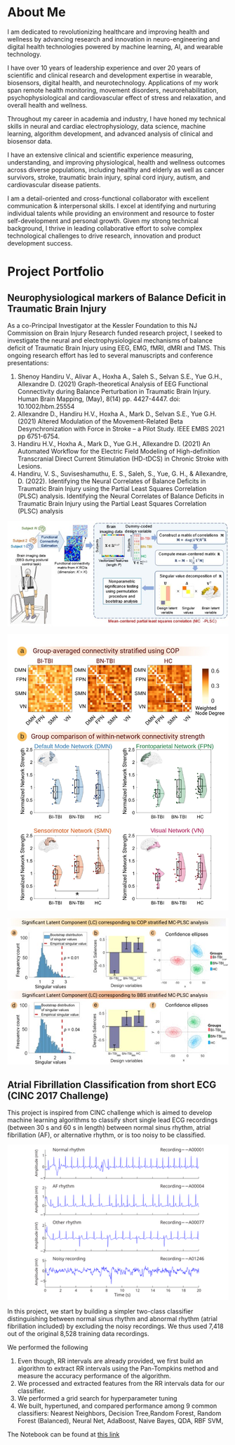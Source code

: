 # About Me

I am dedicated to revolutionizing healthcare and improving health and wellness by advancing research and innovation in neuro-engineering and digital health technologies powered by machine learning, AI, and wearable technology.

I have over 10 years of leadership experience and over 20 years of scientific and clinical research and development expertise in wearable, biosensors, digital health, and neurotechnology. Applications of my work span remote health monitoring, movement disorders, neurorehabilitation, psychophysiological and cardiovascular effect of stress and relaxation, and overall health and wellness.
 
Throughout my career in academia and industry, I have honed my technical skills in neural and cardiac electrophysiology, data science, machine learning, algorithm development, and advanced analysis of clinical and biosensor data. 

I have an extensive clinical and scientific experience measuring, understanding, and improving physiological, health and wellness outcomes across diverse populations, including healthy and elderly as well as cancer survivors, stroke, traumatic brain injury, spinal cord injury, autism, and cardiovascular disease patients.

I am a detail-oriented and cross-functional collaborator with excellent communication & interpersonal skills. I excel at identifying and nurturing individual talents while providing an environment and resource to foster self-development and personal growth. Given my strong technical background, I thrive in leading collaborative effort to solve complex technological challenges to drive research, innovation and product development success.

# Project Portfolio

## Neurophysiological markers of Balance Deficit in Traumatic Brain Injury

As a co-Principal Investigator at the Kessler Foundation to this NJ Commission on Brain Injury Research funded research project, I seeked to investigate the neural and electrophysiological mechanisms of balance deficit of Traumatic Brain Injury using EEG, EMG, fMRI, dMRI and TMS. This ongoing research effort has led to several manuscripts and conference presentations:

1. Shenoy Handiru V., Alivar A., Hoxha A., Saleh S., Selvan S.E., Yue G.H., Allexandre D. (2021) Graph-theoretical Analysis of EEG Functional Connectivity during Balance Perturbation in Traumatic Brain Injury. Human Brain Mapping, (May), 8(14) pp. 4427-4447. doi: 10.1002/hbm.25554
2. Allexandre D., Handiru H.V., Hoxha A., Mark D., Selvan S.E., Yue G.H. (2021) Altered Modulation of the Movement-Related Beta Desynchronization with Force in Stroke – a Pilot Study. IEEE EMBS 2021 pp 6751-6754. 
3. Handiru H.V., Hoxha A., Mark D., Yue G.H., Allexandre D. (2021) An Automated Workflow for the Electric Field Modeling of High-definition Transcranial Direct Current Stimulation (HD-tDCS) in Chronic Stroke with Lesions.
4. Handiru, V. S., Suviseshamuthu, E. S., Saleh, S., Yue, G. H., & Allexandre, D. (2022). Identifying the Neural Correlates of Balance Deficits in Traumatic Brain Injury using the Partial Least Squares Correlation (PLSC) analysis.
Identifying the Neural Correlates of Balance Deficits in Traumatic Brain Injury using the Partial Least Squares Correlation (PLSC) analysis

![Figure 1. Data Analysis Pipeline](/images/PLSC_fig1.jpg)

![Figure 2. Brain Connectivity comparison between Balance impaired (BI-TBI), non-impaired (BN-TBI) TBI participants and Healthy Controls (HC)](/images/PLSC_fig3.jpg)

![Figure 3. Results from the MC-PLSC highlighting decrease in connectivity for EEG theta band for Balance impaired (BI-TBI) compared to non-impaired (BN-TBI) TBI participants and Healthy Controls (HC)](/images/PLSC_fig4.jpg)


## Atrial Fibrillation Classification from short ECG (CINC 2017 Challenge)

This project is inspired from CINC challenge which is aimed to develop machine learning algorithms to classify short single lead ECG recordings (between 30 s and 60 s in length) between normal sinus rhythm, atrial fibrillation (AF), or alternative rhythm, or is too noisy to be classified. 

![Figure 1. Example of the ECG waveforms](/images/example_waveforms.svg)

In this project, we start by building a simpler two-class classifier distinguishing between normal sinus rhythm and abnormal rhythm (atrial fibrillation included) by excluding the noisy recordings. We thus used 7,418 out of the original 8,528 training data recordings. 

We performed the following 
1. Even though, RR intervals are already provided, we first build an algorithm to extract RR intervals using the Pan-Tompkins method and measure the accuracy performance of the algorithm.
2. We processed and extracted features from the RR intervals data for our classifier.
3. We performed a grid search for hyperparameter tuning
5. We built, hypertuned, and compared performance among 9 common classifiers: Nearest Neighbors, Decision Tree,Random Forest, Random Forest (Balanced), Neural Net, AdaBoost, Naive Bayes, QDA, RBF SVM,

The Notebook can be found at [this link](https://github.com/DidierAll/ShortECG_AF-Classification_CINC2017/blob/main/AF_Classification.ipynb)
